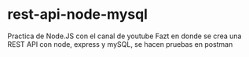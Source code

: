 # rest-api-node-mysql
Practica de Node.JS con el canal de youtube Fazt en donde se crea una REST API con node, express y mySQL, se hacen pruebas en postman
